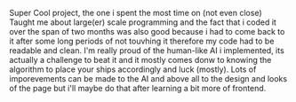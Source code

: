 Super Cool project, the one i spent the most time on (not even close) Taught me about large(er) scale programming and the fact that i coded it over the span of two months was also good because i had to come back to it after some long periods of not touvhing it therefore my code had to be readable and clean.
I'm really proud of the human-like AI i implemented, its actually a challenge to beat it and it mostly comes donw to knowing the algorithm to place your ships accordingly and luck (mostly).
Lots of imporevements can be made to the AI and above all to the design and looks of the page but i'll maybe do that after learning a bit more of frontend.